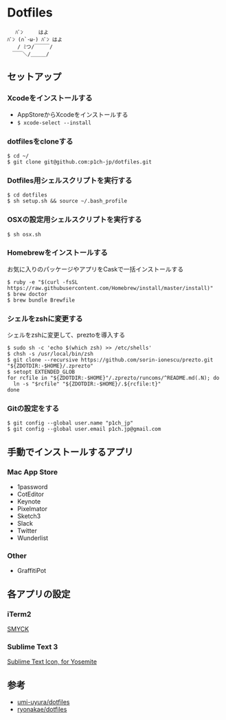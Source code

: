 # Dotfiles

```
　 ﾊﾞﾝ　　　はよ
ﾊﾞﾝ (∩`･ω･) ﾊﾞﾝ はよ
　　/ ﾐつ/￣￣￣/
　￣￣＼/＿＿＿/
```

## セットアップ

### Xcodeをインストールする

- AppStoreからXcodeをインストールする
- `$ xcode-select --install`

### dotfilesをcloneする

```
$ cd ~/
$ git clone git@github.com:p1ch-jp/dotfiles.git
```

### Dotfiles用シェルスクリプトを実行する

```
$ cd dotfiles
$ sh setup.sh && source ~/.bash_profile
```

### OSXの設定用シェルスクリプトを実行する

```
$ sh osx.sh
```

### Homebrewをインストールする
お気に入りのパッケージやアプリをCaskで一括インストールする

```
$ ruby -e "$(curl -fsSL https://raw.githubusercontent.com/Homebrew/install/master/install)"
$ brew doctor
$ brew bundle Brewfile
```

### シェルをzshに変更する
シェルをzshに変更して、preztoを導入する

```
$ sudo sh -c 'echo $(which zsh) >> /etc/shells'
$ chsh -s /usr/local/bin/zsh
$ git clone --recursive https://github.com/sorin-ionescu/prezto.git "${ZDOTDIR:-$HOME}/.zprezto"
$ setopt EXTENDED_GLOB
for rcfile in "${ZDOTDIR:-$HOME}"/.zprezto/runcoms/^README.md(.N); do
  ln -s "$rcfile" "${ZDOTDIR:-$HOME}/.${rcfile:t}"
done
```

### Gitの設定をする
```
$ git config --global user.name "p1ch_jp"
$ git config --global user.email p1ch.jp@gmail.com
```

## 手動でインストールするアプリ

### Mac App Store
- 1password
- CotEditor
- Keynote
- Pixelmator
- Sketch3
- Slack
- Twitter
- Wunderlist

### Other
- GraffitiPot

## 各アプリの設定

### iTerm2
[SMYCK](http://color.smyck.org)

### Sublime Text 3
[Sublime Text Icon, for Yosemite](https://dribbble.com/shots/1582459-Sublime-Text-Icon-for-Yosemite)

## 参考
- [umi-uyura/dotfiles](https://github.com/umi-uyura/dotfiles)
- [ryonakae/dotfiles](https://github.com/ryonakae/dotfiles)
